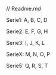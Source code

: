 // Readme.md

Serie1: A, B, C, D

Serie2: E, F, G, H

Serie3: I, J, K, L

SerieX: M, N, O, P

Serie5: Q, R, S, T
